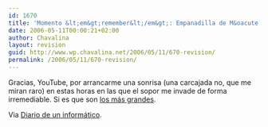 ```yaml
---
id: 1670
title: 'Momento &lt;em&gt;remember&lt;/em&gt;: Empanadilla de M&oacute;stoles'
date: 2006-05-11T00:00:21+02:00
author: Chavalina
layout: revision
guid: http://www.wp.chavalina.net/2006/05/11/670-revision/
permalink: /2006/05/11/670-revision/
---
```

Gracias, YouTube, por arrancarme una sonrisa (una carcajada no, que me miran raro) en estas horas en las que el sopor me invade de forma irremediable. Si es que son <a href="http://www.youtube.com/results?search=martesy13" target="_blank">los m&aacute;s grandes</a>.  
  
Via <a href="http://www.sotek.es/2006/03/13/el-mejor-sketch-de-la-historia/" target="_blank">Diario de un inform&aacute;tico</a>.